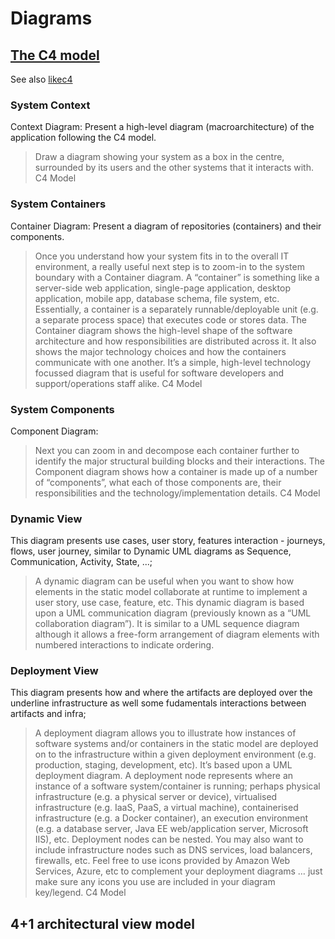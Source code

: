# Diagrams

## [The C4 model](https://c4model.com/)

See also [likec4](https://likec4.dev/)

### System Context

Context Diagram: Present a high-level diagram (macroarchitecture) of the application following the C4 model. 

> Draw a diagram showing your system as a box in the centre, surrounded by its users and the other systems that it interacts with.
> C4 Model

### System Containers

Container Diagram: Present a diagram of repositories (containers) and their components.

> Once you understand how your system fits in to the overall IT environment, a really useful next step is to zoom-in to the system boundary with a Container diagram. A “container” is something like a server-side web application, single-page application, desktop application, mobile app, database schema, file system, etc. Essentially, a container is a separately runnable/deployable unit (e.g. a separate process space) that executes code or stores data.
> The Container diagram shows the high-level shape of the software architecture and how responsibilities are distributed across it. It also shows the major technology choices and how the containers communicate with one another. It’s a simple, high-level technology focussed diagram that is useful for software developers and support/operations staff alike.
> C4 Model

### System Components

Component Diagram: 

> Next you can zoom in and decompose each container further to identify the major structural building blocks and their interactions.
> The Component diagram shows how a container is made up of a number of “components”, what each of those components are, their responsibilities and the technology/implementation details.
> C4 Model


### Dynamic View

This diagram presents use cases, user story, features interaction - journeys, flows, user journey, similar to Dynamic UML diagrams as Sequence, Communication, Activity, State, ...;

> A dynamic diagram can be useful when you want to show how elements in the static model collaborate at runtime to implement a user story, use case, feature, etc. This dynamic diagram is based upon a UML communication diagram (previously known as a “UML collaboration diagram”). It is similar to a UML sequence diagram although it allows a free-form arrangement of diagram elements with numbered interactions to indicate ordering.


### Deployment View

This diagram presents how and where the artifacts are deployed over the underline infrastructure as well some fudamentals interactions between artifacts and infra;

>A deployment diagram allows you to illustrate how instances of software systems and/or containers in the static model are deployed on to the infrastructure within a given deployment environment (e.g. production, staging, development, etc). It’s based upon a UML deployment diagram.
> A deployment node represents where an instance of a software system/container is running; perhaps physical infrastructure (e.g. a physical server or device), virtualised infrastructure (e.g. IaaS, PaaS, a virtual machine), containerised infrastructure (e.g. a Docker container), an execution environment (e.g. a database server, Java EE web/application server, Microsoft IIS), etc. Deployment nodes can be nested.
> You may also want to include infrastructure nodes such as DNS services, load balancers, firewalls, etc.
> Feel free to use icons provided by Amazon Web Services, Azure, etc to complement your deployment diagrams … just make sure any icons you use are included in your diagram key/legend.
> C4 Model


## 4+1 architectural view model